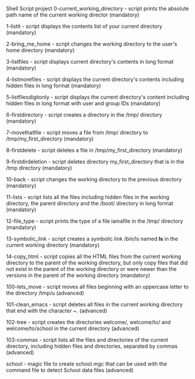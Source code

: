 Shell Script project
0-current_working_directory - script prints the absolute path name of the current working director (mandatory)

1-listit - script displays the contents list of your current directory (mandatory)

2-bring_me_home - script changes the working directory to the user's home directory (mandatory)

3-listfiles - script displays current directory's contents in long format (mandatory)

4-listmorefiles - script displays the current directory's contents including hidden files in long format (mandatory)

5-listfilesdigitonly - script displays the current directory's content including hidden files in long format with user and group IDs (mandatory)

6-firstdirectory - script creates a directory in the /tmp/ directory (mandatory)

7-movethatfile - script moves a file from /tmp/ directory to /tmp/my_first_directory (mandatory)

8-firstdelete - script deletes a file in /tmp/my_first_directory (mandatory)

9-firstdirdeletion - script deletes    directory my_first_directory that is in the /tmp directory (mandatory)

10-back - script changes the working directory to the previous directory (mandatory)

11-lists - script lists all the files including hidden files in the working directory, the parent directory and the /boot/ directory in long format (mandatory)

12-file_type - script prints the type of a file iamafile in the /tmp/ directory (mandatory)

13-symbolic_link - script creates a symbolic link /bin/ls named __ls__ in the current working directory (mandatory)

14-copy_html - script copies all the HTML files from the current working directory to the parent of the working directory, but only copy files that did not exist in the parent of the working directory or were newer than the versions in the parent of the working directory (mandatory)

100-lets_move - script moves all files beginning with an uppercase letter to the directory /tmp/u (advanced)

101-clean_emacs - script deletes all files in the current working directory that end with the character ~. (advanced)

102-tree - script creates the directories welcome/, welcome/to/ and welcome/to/school in the current directory (advanced)

103-commas - script lists all the files and directories of the current directory, including hidden files and directories, separated by commas (advanced)

school - magic file to create school.mgc that can be used with the command file to detect School data files (advanced)
